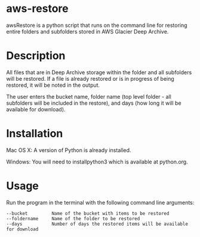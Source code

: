# aws-restore

awsRestore is a python script that runs on the command line for restoring entire folders and subfolders stored in AWS Glacier Deep Archive.

# Description
All files that are in Deep Archive storage within the folder and all subfolders will be restored. If a file is already restored or is in progress of being restored, it will be noted in the output.

The user enters the bucket name, folder name (top level folder - all subfolders will be included in the restore), and days (how long it will be available for download). 

# Installation
Mac OS X: A version of Python is already installed.

Windows: You will need to installpython3 which is available at python.org.

# Usage
Run the program in the terminal with the following command line arguments:

    --bucket         Name of the bucket with items to be restored
    --foldername     Name of the folder to be restored
    --days           Number of days the restored items will be available for download
